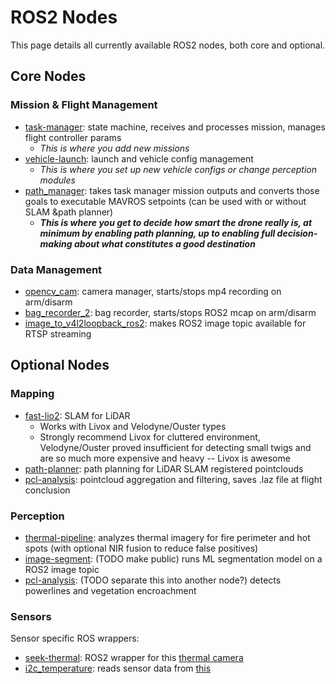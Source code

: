 # ROS2 Nodes

This page details all currently available ROS2 nodes, both core and optional.

## Core Nodes

### Mission & Flight Management
* [task-manager](https://github.com/robotics-88/task-manager): state machine, receives and processes mission, manages flight controller params
    - *This is where you add new missions*
* [vehicle-launch](https://github.com/robotics-88/vehicle-launch): launch and vehicle config management
    - *This is where you set up new vehicle configs or change perception modules*
* [path_manager](https://github.com/robotics-88/path-manager): takes task manager mission outputs and converts those goals to executable MAVROS setpoints (can be used with or without SLAM &path planner)
    - ***This is where you get to decide how smart the drone really is, at minimum by enabling path planning, up to enabling full decision-making about what constitutes a good destination***

### Data Management
* [opencv_cam](https://github.com/robotics-88/opencv_cam): camera manager, starts/stops mp4 recording on arm/disarm
* [bag_recorder_2](https://github.com/robotics-88/bag_recorder_2): bag recorder, starts/stops ROS2 mcap on arm/disarm
* [image_to_v4l2loopback_ros2](https://github.com/robotics-88/image_to_v4l2loopback_ros2): makes ROS2 image topic available for RTSP streaming

## Optional Nodes

### Mapping

* [fast-lio2](https://github.com/robotics-88/fast-lio2): SLAM for LiDAR
    - Works with Livox and Velodyne/Ouster types 
    - Strongly recommend Livox for cluttered environment, Velodyne/Ouster proved insufficient for detecting small twigs and are so much more expensive and heavy -- Livox is awesome
* [path-planner](https://github.com/robotics-88/path-planner): path planning for LiDAR SLAM registered pointclouds
* [pcl-analysis](https://github.com/robotics-88/pcl-analysis): pointcloud aggregation and filtering, saves .laz file at flight conclusion

### Perception

* [thermal-pipeline](https://github.com/robotics-88/thermal-pipeline): analyzes thermal imagery for fire perimeter and hot spots (with optional NIR fusion to reduce false positives)
* [image-segment](https://github.com/robotics-88/image-segment): (TODO make public) runs ML segmentation model on a ROS2 image topic
* [pcl-analysis](https://github.com/robotics-88/pcl-analysis): (TODO separate this into another node?) detects powerlines and vegetation encroachment

### Sensors
Sensor specific ROS wrappers:

* [seek-thermal](https://github.com/robotics-88/seek-thermal): ROS2 wrapper for this [thermal camera](https://www.thermal.com/mosaic-core.html)
* [i2c_temperature](https://github.com/robotics-88/i2c_temperature): reads sensor data from [this](https://www.adafruit.com/product/4821)